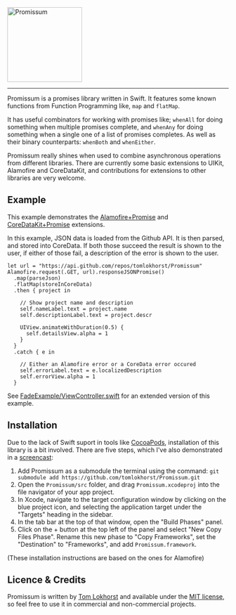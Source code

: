 <img src="https://cloud.githubusercontent.com/assets/75655/5077599/2f2d9f8c-6ea5-11e4-98d2-cdb72f6686a8.png" width="170" alt="Promissum">
<hr>

Promissum is a promises library written in Swift. It features some known functions from Function Programming like, `map` and `flatMap`.

It has useful combinators for working with promises like; `whenAll` for doing something when multiple promises complete, and `whenAny` for doing something when a single one of a list of promises completes. As well as their binary counterparts: `whenBoth` and `whenEither`.

Promissum really shines when used to combine asynchronous operations from different libraries. There are currently some basic extensions to UIKit, Alamofire and CoreDataKit, and contributions for extensions to other libraries are very welcome.

Example
-------

This example demonstrates the [Alamofire+Promise](https://github.com/tomlokhorst/Promissum/blob/develop/extensions/PromissumExtensions/Alamofire%2BPromise.swift) and [CoreDataKit+Promise](https://github.com/tomlokhorst/Promissum/blob/develop/extensions/PromissumExtensions/CoreDataKit%2BPromise.swift) extensions.

In this example, JSON data is loaded from the Github API. It is then parsed, and stored into CoreData.
If both those succeed the result is shown to the user, if either of those fail, a description of the error is shown to the user.

    let url = "https://api.github.com/repos/tomlokhorst/Promissum"
    Alamofire.request(.GET, url).responseJSONPromise()
      .map(parseJson)
      .flatMap(storeInCoreData)
      .then { project in

        // Show project name and description
        self.nameLabel.text = project.name
        self.descriptionLabel.text = project.descr

        UIView.animateWithDuration(0.5) {
          self.detailsView.alpha = 1
        }
      }
      .catch { e in

        // Either an Alamofire error or a CoreData error occured
        self.errorLabel.text = e.localizedDescription
        self.errorView.alpha = 1
      }

See [FadeExample/ViewController.swift](https://github.com/tomlokhorst/Promissum/blob/develop/examples/FadeExample/FadeExample/ViewController.swift) for an extended version of this example.


Installation
------------

Due to the lack of Swift suport in tools like [CocoaPods](http://cocoapods.org), installation of this library is a bit involved. There are five steps, which I've also demonstrated in a [screencast](https://www.youtube.com/watch?v=ow1ZE7pfBH8):

1. Add Promissum as a submodule the terminal using the command: `git submodule add https://github.com/tomlokhorst/Promissum.git`
2. Open the `Promissum/src` folder, and drag `Promissum.xcodeproj` into the file navigator of your app project.
3. In Xcode, navigate to the target configuration window by clicking on the blue project icon, and selecting the application target under the "Targets" heading in the sidebar.
4. In the tab bar at the top of that window, open the "Build Phases" panel.
5. Click on the + button at the top left of the panel and select "New Copy Files Phase". Rename this new phase to "Copy Frameworks", set the "Destination" to "Frameworks", and add `Promissum.framework`.

(These installation instructions are based on the ones for Alamofire)


Licence & Credits
-----------------

Promissum is written by [Tom Lokhorst](https://twitter.com/tomlokhorst) and available under the [MIT license](https://github.com/tomlokhorst/promissum/blob/master/LICENSE), so feel free to use it in commercial and non-commercial projects.
